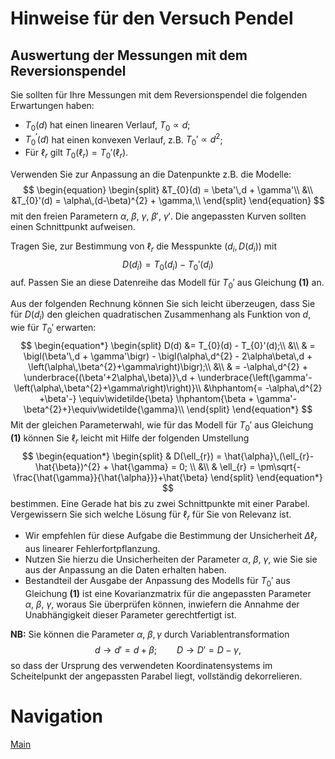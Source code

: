 # Hinweise für den Versuch Pendel

## Auswertung der Messungen mit dem Reversionspendel

Sie sollten für Ihre Messungen mit dem Reversionspendel die folgenden Erwartungen haben:

- $T_{0}(d)$ hat einen linearen Verlauf, $T_{0}\propto d$; 
- $T_{0}^{\prime}(d)$ hat einen konvexen Verlauf, z.B. $T_{0}'\propto d^{2}$; 
- Für $\ell_{r}$ gilt $T_{0}(\ell_{r})=T_{0}'(\ell_{r})$. 

Verwenden Sie zur Anpassung an die Datenpunkte z.B. die Modelle:
$$
\begin{equation}
\begin{split}
&T_{0}(d) = \beta'\,d + \gamma'\\
&\\
&T_{0}'(d) = \alpha\,(d-\beta)^{2} + \gamma,\\
\end{split}
\end{equation}
$$
mit den freien Parametern $\alpha,\ \beta,\ \gamma,\ \beta',\ \gamma'$. Die angepassten Kurven sollten einen Schnittpunkt aufweisen.

Tragen Sie, zur Bestimmung von $\ell_{r}$ die Messpunkte $(d_{i},D(d_{i}))$ mit 
$$
\begin{equation*}
D(d_{i}) = T_{0}(d_{i})-T_{0}'(d_{i})
\end{equation*}
$$
auf. Passen Sie an diese Datenreihe das Modell für $T_{0}'$ aus Gleichung **(1)** an. 

Aus der folgenden Rechnung können Sie sich leicht überzeugen, dass Sie für $D(d_{i})$ den gleichen quadratischen Zusammenhang als Funktion von $d$, wie für $T_{0}'$ erwarten: 
$$
\begin{equation*}
\begin{split}
D(d) &= T_{0}(d) - T_{0}'(d);\\
&\\
& = \bigl(\beta'\,d + \gamma'\bigr) - \bigl(\alpha\,d^{2} - 2\alpha\beta\,d + \left(\alpha\,\beta^{2}+\gamma\right)\bigr);\\
&\\
& = -\alpha\,d^{2} + \underbrace{(\beta'+2\alpha\,\beta)}\,d + \underbrace{\left(\gamma'-\left(\alpha\,\beta^{2}+\gamma\right)\right)}\\
&\hphantom{= -\alpha\,d^{2} +\beta'-} \equiv\widetilde{\beta}
\hphantom{\beta + \gamma'-\beta^{2}+}\equiv\widetilde{\gamma}\\
\end{split}
\end{equation*}
$$
Mit der gleichen Parameterwahl, wie für das Modell für $T_{0}'$ aus Gleichung **(1)** können Sie $\ell_{r}$ leicht mit Hilfe der folgenden Umstellung
$$
\begin{equation*}
\begin{split}
& D(\ell_{r}) = \hat{\alpha}\,(\ell_{r}-\hat{\beta})^{2} + \hat{\gamma} = 0; \\
&\\
& \ell_{r} = \pm\sqrt{-\frac{\hat{\gamma}}{\hat{\alpha}}}+\hat{\beta}
\end{split}
\end{equation*}
$$
bestimmen. Eine Gerade hat bis zu zwei Schnittpunkte mit einer Parabel. Vergewissern Sie sich welche Lösung für $\ell_{r}$ für Sie von Relevanz ist. 

- Wir empfehlen für diese Aufgabe die Bestimmung der Unsicherheit $\Delta\ell_{r}$ aus linearer Fehlerfortpflanzung. 
- Nutzen Sie hierzu die Unsicherheiten der Parameter $\alpha,\ \beta,\ \gamma$, wie Sie sie aus der Anpassung an die Daten erhalten haben. 
- Bestandteil der Ausgabe der Anpassung des Modells für $T_{0}'$ aus Gleichung **(1)** ist eine Kovarianzmatrix für die angepassten Parameter $\alpha,\ \beta,\ \gamma$, woraus Sie überprüfen können, inwiefern die Annahme der Unabhängigkeit dieser Parameter gerechtfertigt ist. 

**NB:** Sie können die Parameter $\alpha,\ \beta,\gamma$ durch Variablentransformation
$$
\begin{equation*}
d\to d'=d+\beta; \qquad
D\to D'=D-\gamma,
\end{equation*}
$$
so dass der Ursprung des verwendeten Koordinatensystems im Scheitelpunkt der angepassten Parabel liegt, vollständig dekorrelieren. 

# Navigation

[Main](https://gitlab.kit.edu/kit/etp-lehre/p1-praktikum/students/-/tree/main/Pendel)


